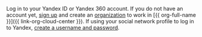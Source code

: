 Log in to your Yandex ID or Yandex 360 account. If you do not have an account yet, [sign up](https://yandex.com/support/id/en/authorization/registration.html) and create an [organization](../../organization/quickstart.md) to work in [{{ org-full-name }}]({{ link-org-cloud-center }}). If using your social network profile to log in to Yandex, [create a username and password](https://passport.yandex.com/passport?mode=postregistration&create_login=1).